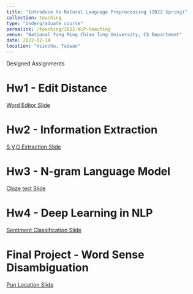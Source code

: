```yaml
---
title: "Introduce to Natural Language Preprocessing (2022 Spring)"
collection: teaching
type: "Undergraduate course"
permalink: /teaching/2022-NLP-teaching
venue: "National Yang Ming Chiao Tung University, CS Department"
date: 2022-02-14
location: "Hsinchu, Taiwan"
---
```


Designed Assignments

Hw1 - Edit Distance
======
[Word Editor Slide](https://docs.google.com/presentation/d/1S_rs7IROvdybkWO70Hpq39tToZnzGagjZVBuNIlrOtE/edit?usp=sharing)

Hw2 - Information Extraction
======
[S,V,O Extraction Slide](https://docs.google.com/presentation/d/1PLRj0d6xgLYrZdRlS3yY2_mUuHb0yRaE1bCIZuCZHRY/edit?usp=sharing)

Hw3 - N-gram Language Model
======
[Cloze test Slide](https://docs.google.com/presentation/d/1a_SpWF8FNGXrX1-qL0F3VXsG3nPYV-IRGfWcgWUDbZU/edit?usp=sharing)

Hw4 - Deep Learning in NLP
======
[Sentiment Classification Slide](https://docs.google.com/presentation/d/1lld1-ceg5T2gmA_aXNI6ceuoAApNKgq-GGqjWRRT4fI/edit?usp=sharing)

Final Project - Word Sense Disambiguation
======
[Pun Location Slide](https://docs.google.com/presentation/d/1rzQ9Dzy5QMiQNeaJpoiV5IwmxOxHe9DWI8EXfOc2xwA/edit?usp=sharing)
